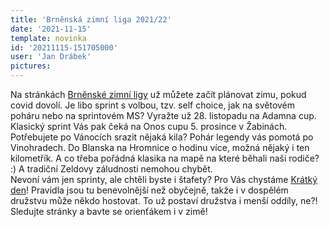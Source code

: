 ```yaml
---
title: 'Brněnská zimní liga 2021/22'
date: '2021-11-15'
template: novinka
id: '20211115-151705000'
user: 'Jan Drábek'
pictures:
---
```

Na stránkách [Brněnské zimní ligy](https://bzl.zabiny.club/) už můžete začít plánovat zimu, pokud covid dovolí. Je libo sprint s volbou, tzv. self choice, jak na světovém poháru nebo na sprintovém MS? Vyražte už 28. listopadu na Adamna cup. Klasický sprint Vás pak čeká na Onos cupu 5. prosince v Žabinách. Potřebujete po Vánocích srazit nějaká kila? Pohár legendy vás pomotá po Vinohradech. Do Blanska na Hromnice o hodinu více, možná nějaký i ten kilometřík. A co třeba pořádná klasika na mapě na které běhali naši rodiče? :) A tradiční Zeldovy záludnosti nemohou chybět.  
Nevoní vám jen sprinty, ale chtěli byste i štafety? Pro Vás chystáme [Krátký den](https://kratkyden.zabiny.club/)! Pravidla jsou tu benevolnější než obyčejně, takže i v dospělém družstvu může někdo hostovat. To už postaví družstva i menší oddíly, ne?!  
Sledujte stránky a bavte se orienťákem i v zimě!
